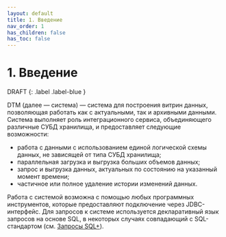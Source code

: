 ```yaml
---
layout: default
title: 1. Введение
nav_order: 1
has_children: false
has_toc: false
---
```


1\. Введение
=================

DRAFT
{: .label .label-blue }

DTM (далее — система) — система для построения витрин данных, позволяющая работать как с актуальными, так и архивными данными.
Система выполняет роль интеграционного сервиса, объединяющего различные СУБД хранилища, и предоставляет следующие возможности:
*   работа с данными с использованием единой логической схемы данных, не зависящей от типа СУБД хранилища;   
*   параллельная загрузка и выгрузка больших объемов данных;   
*   запрос и выгрузка данных, актуальных по состоянию на указанный момент времени;  
*   частичное или полное удаление истории изменений данных.
    
Работа с системой возможна с помощью любых программных инструментов, которые предоставляют подключение через JDBC-интерфейс. Для запросов к системе используется декларативный язык запросов на основе SQL, в некоторых случаях совпадающий с SQL-стандартом (см. [Запросы SQL+](./Запросы_SQLplus/Запросы_SQLplus.html)).  